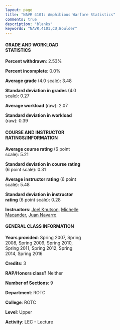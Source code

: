 ```yaml
---
layout: page
title: "NAVR 4101: Amphibious Warfare Statistics"
comments: true
description: "blanks"
keywords: "NAVR,4101,CU,Boulder"
---
```

<head>
<script src="https://ajax.googleapis.com/ajax/libs/jquery/2.1.3/jquery.min.js"></script>
<script src="https://dl.dropboxusercontent.com/s/pc42nxpaw1ea4o9/highcharts.js?dl=0"></script>
<!-- <script src="../assets/js/highcharts.js"></script> -->
<style type="text/css">@font-face {
	font-family: "Bebas Neue";
	src: url(https://www.filehosting.org/file/details/544349/BebasNeue Regular.otf) format("opentype");
	}
	h1.Bebas { 
		font-family: "Bebas Neue", Verdana, Tahoma;
	}
</style>
</head>
<body>
	<div id="container" style="float: right; width: 45%; height: 88%; margin-left: 2.5%; margin-right: 2.5%;"></div>
	<script language="JavaScript">
		$(document).ready(function() {
		var chart = {type: 'column'};
		var title = {text: 'Grade Distribution'};
		var xAxis = {categories: ['A','B','C','D','F'],crosshair: true};
		var yAxis = {min: 0,title: {text: 'Percentage'}};
		var tooltip = {headerFormat: '<center><b><span style="font-size:20px">{point.key}</span></b></center>',
		               pointFormat: '<td style="padding:0"><b>{point.y:.1f}%</b></td>',
		               footerFormat: '</table>',shared: true,useHTML: true};
		var plotOptions = {column: {pointPadding: 0.0,borderWidth: 0}};  
		var credits = {enabled: false};var series= [{name: 'Percent',data: [58.33,36.92,2.73,2.02,0.0,]}];
		var json = {};
		json.chart = chart;
		json.title = title;
		json.tooltip = tooltip;
		json.xAxis = xAxis;
		json.yAxis = yAxis;  
		json.series = series;
		json.plotOptions = plotOptions;  
		json.credits = credits;
		$('#container').highcharts(json);
	});
	</script>
</body>
			   
#### GRADE AND WORKLOAD STATISTICS

**Percent withdrawn**: 2.53%

**Percent incomplete**: 0.0%

**Average grade** (4.0 scale): 3.48

**Standard deviation in grades** (4.0 scale): 0.27

**Average workload** (raw): 2.07

**Standard deviation in workload** (raw): 0.39

#### COURSE AND INSTRUCTOR RATINGS/INFORMATION

**Average course rating** (6 point scale): 5.21

**Standard deviation in course rating** (6 point scale): 0.31

**Average instructor rating** (6 point scale): 5.48

**Standard deviation in instructor rating** (6 point scale): 0.28

**Instructors**: <a href='../../instructors/Joel_Knutson'>Joel Knutson</a>, <a href='../../instructors/Michelle_Macander'>Michelle Macander</a>, <a href='../../instructors/Juan_Navarro'>Juan Navarro</a>

#### GENERAL CLASS INFORMATION

**Years provided**: Spring 2007, Spring 2008, Spring 2009, Spring 2010, Spring 2011, Spring 2012, Spring 2014, Spring 2016

**Credits**: 3

**RAP/Honors class?** Neither

**Number of Sections**: 9

**Department**: ROTC

**College**: ROTC

**Level**: Upper

**Activity**: LEC - Lecture

